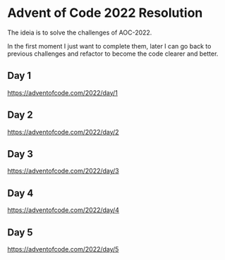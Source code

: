 # Advent of Code 2022 Resolution

The ideia is to solve the challenges of AOC-2022.

In the first moment I just want to complete them, later I can go back to previous challenges and refactor to become the code clearer and better.

## Day 1
https://adventofcode.com/2022/day/1

## Day 2
https://adventofcode.com/2022/day/2

## Day 3
https://adventofcode.com/2022/day/3

## Day 4
https://adventofcode.com/2022/day/4

## Day 5
https://adventofcode.com/2022/day/5
